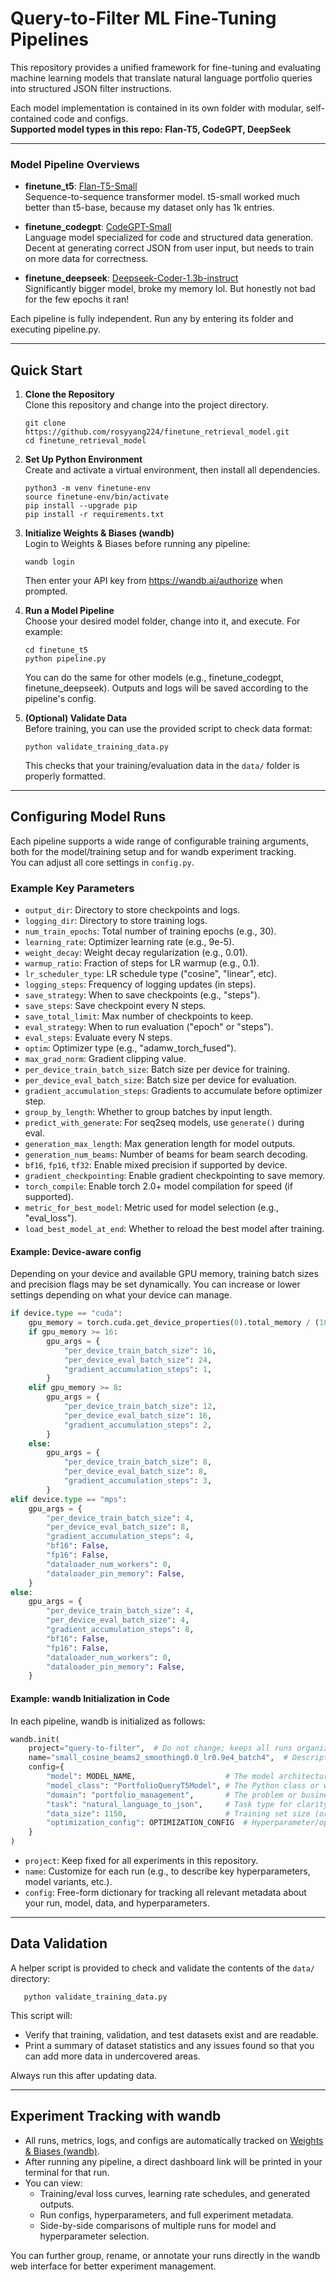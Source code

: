 # Query-to-Filter ML Fine-Tuning Pipelines

This repository provides a unified framework for fine-tuning and evaluating machine learning models that translate natural language portfolio queries into structured JSON filter instructions.  

Each model implementation is contained in its own folder with modular, self-contained code and configs.  
**Supported model types in this repo: Flan-T5, CodeGPT, DeepSeek**

---

### Model Pipeline Overviews

- **finetune_t5**: [Flan-T5-Small](https://huggingface.co/google/flan-t5-small)  
  Sequence-to-sequence transformer model. t5-small worked much better than t5-base, because my dataset only has 1k entries. 

- **finetune_codegpt**: [CodeGPT-Small](https://huggingface.co/microsoft/CodeGPT-small-py)  
  Language model specialized for code and structured data generation. Decent at generating correct JSON from user input, but needs to train on more data for correctness.

- **finetune_deepseek**: [Deepseek-Coder-1.3b-instruct](https://huggingface.co/deepseek-ai/deepseek-coder-1.3b-instruct)  
  Significantly bigger model, broke my memory lol. But honestly not bad for the few epochs it ran!

Each pipeline is fully independent. Run any by entering its folder and executing pipeline.py.

---

## Quick Start

1. **Clone the Repository**  
   Clone this repository and change into the project directory.

       git clone https://github.com/rosyyang224/finetune_retrieval_model.git
       cd finetune_retrieval_model

2. **Set Up Python Environment**  
   Create and activate a virtual environment, then install all dependencies.

       python3 -m venv finetune-env  
       source finetune-env/bin/activate  
       pip install --upgrade pip  
       pip install -r requirements.txt

3. **Initialize Weights & Biases (wandb)**  
   Login to Weights & Biases before running any pipeline:

       wandb login

   Then enter your API key from https://wandb.ai/authorize when prompted.

4. **Run a Model Pipeline**  
   Choose your desired model folder, change into it, and execute. For example:

       cd finetune_t5  
       python pipeline.py

   You can do the same for other models (e.g., finetune_codegpt, finetune_deepseek). Outputs and logs will be saved according to the pipeline's config.

5. **(Optional) Validate Data**  
   Before training, you can use the provided script to check data format:

       python validate_training_data.py

   This checks that your training/evaluation data in the `data/` folder is properly formatted.

---

## Configuring Model Runs

Each pipeline supports a wide range of configurable training arguments, both for the model/training setup and for wandb experiment tracking.  
You can adjust all core settings in `config.py`.

### Example Key Parameters

- `output_dir`: Directory to store checkpoints and logs.
- `logging_dir`: Directory to store training logs.
- `num_train_epochs`: Total number of training epochs (e.g., 30).
- `learning_rate`: Optimizer learning rate (e.g., 9e-5).
- `weight_decay`: Weight decay regularization (e.g., 0.01).
- `warmup_ratio`: Fraction of steps for LR warmup (e.g., 0.1).
- `lr_scheduler_type`: LR schedule type ("cosine", "linear", etc).
- `logging_steps`: Frequency of logging updates (in steps).
- `save_strategy`: When to save checkpoints (e.g., "steps").
- `save_steps`: Save checkpoint every N steps.
- `save_total_limit`: Max number of checkpoints to keep.
- `eval_strategy`: When to run evaluation ("epoch" or "steps").
- `eval_steps`: Evaluate every N steps.
- `optim`: Optimizer type (e.g., "adamw_torch_fused").
- `max_grad_norm`: Gradient clipping value.
- `per_device_train_batch_size`: Batch size per device for training.
- `per_device_eval_batch_size`: Batch size per device for evaluation.
- `gradient_accumulation_steps`: Gradients to accumulate before optimizer step.
- `group_by_length`: Whether to group batches by input length.
- `predict_with_generate`: For seq2seq models, use `generate()` during eval.
- `generation_max_length`: Max generation length for model outputs.
- `generation_num_beams`: Number of beams for beam search decoding.
- `bf16`, `fp16`, `tf32`: Enable mixed precision if supported by device.
- `gradient_checkpointing`: Enable gradient checkpointing to save memory.
- `torch_compile`: Enable torch 2.0+ model compilation for speed (if supported).
- `metric_for_best_model`: Metric used for model selection (e.g., "eval_loss").
- `load_best_model_at_end`: Whether to reload the best model after training.

#### Example: Device-aware config

Depending on your device and available GPU memory, training batch sizes and precision flags may be set dynamically. You can increase or lower settings depending on what your device can manage.

```python
if device.type == "cuda":
    gpu_memory = torch.cuda.get_device_properties(0).total_memory / (1024**3)
    if gpu_memory >= 16:
        gpu_args = {
            "per_device_train_batch_size": 16,
            "per_device_eval_batch_size": 24,
            "gradient_accumulation_steps": 1,
        }
    elif gpu_memory >= 8:
        gpu_args = {
            "per_device_train_batch_size": 12,
            "per_device_eval_batch_size": 16,
            "gradient_accumulation_steps": 2,
        }
    else:
        gpu_args = {
            "per_device_train_batch_size": 8,
            "per_device_eval_batch_size": 8,
            "gradient_accumulation_steps": 3,
        }
elif device.type == "mps":
    gpu_args = {
        "per_device_train_batch_size": 4,
        "per_device_eval_batch_size": 8,
        "gradient_accumulation_steps": 4,
        "bf16": False,
        "fp16": False,
        "dataloader_num_workers": 0,
        "dataloader_pin_memory": False,
    }
else:
    gpu_args = {
        "per_device_train_batch_size": 4,
        "per_device_eval_batch_size": 4,
        "gradient_accumulation_steps": 8,
        "bf16": False,
        "fp16": False,
        "dataloader_num_workers": 0,
        "dataloader_pin_memory": False,
    }
```

#### Example: wandb Initialization in Code

In each pipeline, wandb is initialized as follows:

```python
wandb.init(
    project="query-to-filter",  # Do not change; keeps all runs organized under one project.
    name="small_cosine_beams2_smoothing0.0_lr0.9e4_batch4",  # Descriptive run name for easy comparison in the dashboard.
    config={
        "model": MODEL_NAME,                    # The model architecture or checkpoint name.
        "model_class": "PortfolioQueryT5Model", # The Python class or wrapper used.
        "domain": "portfolio_management",       # The problem or business domain.
        "task": "natural_language_to_json",     # Task type for clarity in tracking.
        "data_size": 1150,                      # Training set size (or any relevant stat).
        "optimization_config": OPTIMIZATION_CONFIG  # Hyperparameter/optimization config dict.
    }
)
```

- `project`: Keep fixed for all experiments in this repository.
- `name`: Customize for each run (e.g., to describe key hyperparameters, model variants, etc.).
- `config`: Free-form dictionary for tracking all relevant metadata about your run, model, data, and hyperparameters.

---

## Data Validation

A helper script is provided to check and validate the contents of the `data/` directory:

       python validate_training_data.py

This script will:
- Verify that training, validation, and test datasets exist and are readable.
- Print a summary of dataset statistics and any issues found so that you can add more data in undercovered areas.

Always run this after updating data.

---

## Experiment Tracking with wandb

- All runs, metrics, logs, and configs are automatically tracked on [Weights & Biases (wandb)](https://wandb.ai/).
- After running any pipeline, a direct dashboard link will be printed in your terminal for that run.
- You can view:
  - Training/eval loss curves, learning rate schedules, and generated outputs.
  - Run configs, hyperparameters, and full experiment metadata.
  - Side-by-side comparisons of multiple runs for model and hyperparameter selection.

You can further group, rename, or annotate your runs directly in the wandb web interface for better experiment management.
